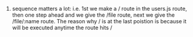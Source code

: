 1. sequence matters a lot:
i.e. 1st we make a / route in the users.js route, then one step ahead and we give the /file route, next we give the /file/:name route.
The reason why / is at the last poistion is because it will be executed anytime the route hits /
